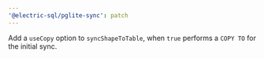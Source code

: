 ```yaml
---
'@electric-sql/pglite-sync': patch
---
```


Add a `useCopy` option to `syncShapeToTable`, when `true` performs a `COPY TO` for the initial sync.
